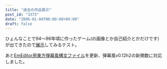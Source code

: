 ```yaml
---
title: "過去の作品展示"
post_id: "3373"
date: "2006-01-04T00:00:00+09:00"
draft: false
---
```



ひょんなことで94～96年頃に作ったゲーム(の画像とか自己紹介とかだけです)が出てきたので[展示](/tag/basic)してみるテスト。

あと[EmEditor用東方弾幕風構文ファイル](/emeditor-danmakufu)を更新、弾幕風v0.12h2の新関数に対応しました。
